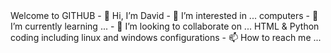 <!DOCTYPE html>
<html>
    <head>
        <tittle>Welcome to GITHUB</tittle>
- 👋 Hi, I’m David  
- 👀 I’m interested in ... computers 
- 🌱 I’m currently learning ...
- 💞️ I’m looking to collaborate on ... HTML & Python coding including linux and windows configurations
- 📫 How to reach me ... 

<!---
Dhurtado106/Dhurtado106 is a ✨ special ✨ repository because its `README.md` (this file) appears on your GitHub profile.
You can click the Preview link to take a look at your changes.
--->

